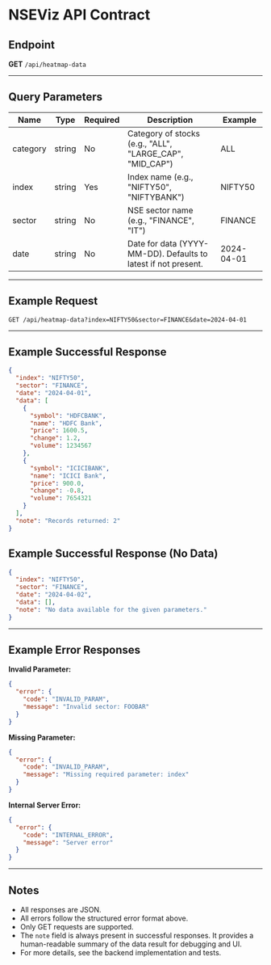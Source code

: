 # NSEViz API Contract

## Endpoint

**GET** `/api/heatmap-data`

---

## Query Parameters

| Name      | Type   | Required | Description                                                    | Example        |
|-----------|--------|----------|----------------------------------------------------------------|----------------|
| category  | string | No       | Category of stocks (e.g., "ALL", "LARGE_CAP", "MID_CAP")    | ALL            |
| index     | string | Yes      | Index name (e.g., "NIFTY50", "NIFTYBANK")                   | NIFTY50        |
| sector    | string | No       | NSE sector name (e.g., "FINANCE", "IT")                      | FINANCE        |
| date      | string | No       | Date for data (YYYY-MM-DD). Defaults to latest if not present. | 2024-04-01     |

---

## Example Request

```
GET /api/heatmap-data?index=NIFTY50&sector=FINANCE&date=2024-04-01
```

---

## Example Successful Response

```json
{
  "index": "NIFTY50",
  "sector": "FINANCE",
  "date": "2024-04-01",
  "data": [
    {
      "symbol": "HDFCBANK",
      "name": "HDFC Bank",
      "price": 1600.5,
      "change": 1.2,
      "volume": 1234567
    },
    {
      "symbol": "ICICIBANK",
      "name": "ICICI Bank",
      "price": 900.0,
      "change": -0.8,
      "volume": 7654321
    }
  ],
  "note": "Records returned: 2"
}
```

## Example Successful Response (No Data)

```json
{
  "index": "NIFTY50",
  "sector": "FINANCE",
  "date": "2024-04-02",
  "data": [],
  "note": "No data available for the given parameters."
}
```

---

## Example Error Responses

**Invalid Parameter:**
```json
{
  "error": {
    "code": "INVALID_PARAM",
    "message": "Invalid sector: FOOBAR"
  }
}
```

**Missing Parameter:**
```json
{
  "error": {
    "code": "INVALID_PARAM",
    "message": "Missing required parameter: index"
  }
}
```

**Internal Server Error:**
```json
{
  "error": {
    "code": "INTERNAL_ERROR",
    "message": "Server error"
  }
}
```

---

## Notes
- All responses are JSON.
- All errors follow the structured error format above.
- Only GET requests are supported.
- The `note` field is always present in successful responses. It provides a human-readable summary of the data result for debugging and UI.
- For more details, see the backend implementation and tests.
